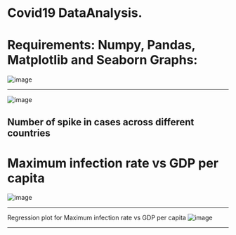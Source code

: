 # Covid19 DataAnalysis.
Requirements: Numpy, Pandas, Matplotlib and Seaborn
Graphs:
==================================

![image](https://user-images.githubusercontent.com/74426038/187974915-5155baf7-22c6-4df3-bcdf-251a569c3a3c.png)

---------------------------------

![image](https://user-images.githubusercontent.com/74426038/187975819-7c308bf0-fc93-4d13-adbc-4904c69dd738.png)


Number of spike in cases across different countries
------------------------------------

Maximum infection rate vs GDP per capita
====================================

![image](https://user-images.githubusercontent.com/74426038/187975230-b2cdc1c3-eb03-4438-8b42-acb837cba512.png)

------------------------------------------------

Regression plot for Maximum infection rate vs GDP per capita
![image](https://user-images.githubusercontent.com/74426038/187975377-d5724891-2249-4e23-baf0-2810f1f6a959.png)

-------
